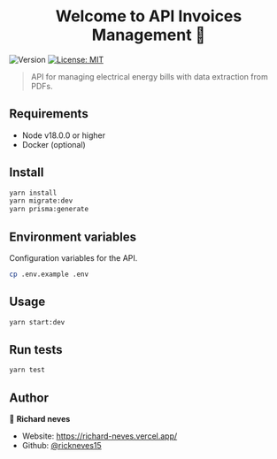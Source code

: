 <h1 align="center">Welcome to API Invoices Management 👋</h1>
<p>
  <img alt="Version" src="https://img.shields.io/badge/version-0.0.1-blue.svg?cacheSeconds=2592000" />
  <a href="#" target="_blank">
    <img alt="License: MIT" src="https://img.shields.io/badge/License-MIT-yellow.svg" />
  </a>
</p>

> API for managing electrical energy bills with data extraction from PDFs.

## Requirements

- Node v18.0.0 or higher
- Docker (optional)

## Install

```sh
yarn install
yarn migrate:dev
yarn prisma:generate
```

## Environment variables

Configuration variables for the API.

```sh
cp .env.example .env
```

## Usage

```sh
yarn start:dev
```

## Run tests

```sh
yarn test
```

## Author

👤 **Richard neves**

- Website: <https://richard-neves.vercel.app/>
- Github: [@rickneves15](https://github.com/rickneves15)
